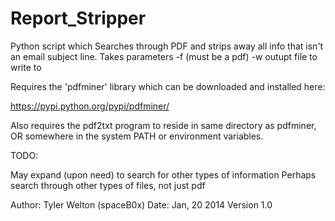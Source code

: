 Report_Stripper
===============

Python script which Searches through PDF and strips away all info that isn't an email subject line. 
Takes parameters -f <inputfile> (must be a pdf)
                 -w <outputfile> outupt file to write to
                 
Requires the 'pdfminer' library which can be downloaded and installed here:

https://pypi.python.org/pypi/pdfminer/


Also requires the pdf2txt program to reside in same directory as pdfminer, OR somewhere in the system PATH or environment variables. 


TODO:

May expand (upon need) to search for other types of information
Perhaps search through other types of files, not just pdf




Author: Tyler Welton (spaceB0x)
Date: Jan, 20 2014
Version 1.0
